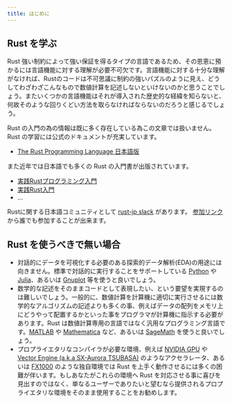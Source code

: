 ```yaml
---
title: はじめに
---
```


Rust を学ぶ
------------

Rust 強い制約によって強い保証を得るタイプの言語であるため、その恩恵に預かるには言語機能に対する理解が必要不可欠です。言語機能に対する十分な理解がなければ、Rustのコードは不可思議に制約の強いパズルのように見え、どうしてわざわざこんなもので数値計算を記述しないといけないのかと思うことでしょう。またいくつかの言語機能はそれが導入された歴史的な経緯を知らないと、何故そのような回りくどい方法を取らなければならないのだろうと感じるでしょう。

Rust の入門の為の情報は既に多く存在している為この文章では扱いません。Rust の学習には公式のドキュメントが充実しています。

- [The Rust Programming Language 日本語版](https://doc.rust-jp.rs/book-ja/)

また近年では日本語でも多くの Rust の入門書が出版されています。

- [実践Rustプログラミング入門](https://www.shuwasystem.co.jp/book/9784798061702.html)
- [実践Rust入門](https://gihyo.jp/book/2019/978-4-297-10559-4)
- ...

Rustに関する日本語コミュニティとして [rust-jp slack](http://rust-jp.slack.com/) があります。 [参加リンク](https://join.slack.com/t/rust-jp/shared_invite/enQtODAyODY0MDkyMjU5LTI1YmQxMjQxZGI2MTBkMzZhZTIzYzZmMjBiYmY2MmQyYWE5ZWZjZmVmMzljYWE5ZjM1YTBlYjY3ZjYzMmI5OWI) から誰でも参加することが出来ます。

Rust を使うべきで無い場合
--------------------------

- 対話的にデータを可視化する必要のある探索的データ解析(EDA)の用途には向きません。標準で対話的に実行することをサポートしている [Python][Python] や [Julia][Julia]、あるいは [Gnuplot][Gnuplot] 等を使うと良いでしょう。
- 数学的な記述をそのままコードとして表現したい、という要望を実現するのは難しいでしょう。一般的に、数値計算を計算機に適切に実行させるには数学的なアルゴリズムの記述よりも多くの事、例えばデータの配列をメモリ上にどうやって配置するかといった事をプログラマが計算機に指示する必要があります。Rust は数値計算専用の言語ではなく汎用なプログラミング言語です。[MATLAB][MATLAB] や [Mathematica][Mathematica] など、あるいは [SageMath][SageMath] を使うと良いでしょう。
- プロプライエタリなコンパイラが必要な環境、例えば [NVIDIA GPU][nvidia] や [Vector Engine (a.k.a SX-Aurora TSUBASA)][SX] のようなアクセラレータ、あるいは [FX1000][FX] のような独自環境では Rust を上手く動作させるには多くの困難が伴います。もしあなたがこれらの環境へ Rust を対応させる事に喜びを見出すのではなく、単なるユーザーでありたいと望むなら提供されるプロプライエタリな環境をそのまま使用することをお勧めします。

[Python]: https://www.python.org/
[Julia]: https://julialang.org/
[Gnuplot]: http://www.gnuplot.info/
[MATLAB]: https://jp.mathworks.com/products/matlab.html
[Mathematica]: https://www.wolfram.com/
[SageMath]: https://www.sagemath.org/
[nvidia]: https://developer.nvidia.com/cuda-toolkit
[SX]: https://jpn.nec.com/hpc/sxauroratsubasa/index.html
[FX]: https://www.fujitsu.com/jp/products/computing/servers/supercomputer/

